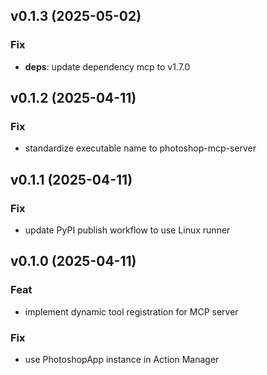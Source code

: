 ## v0.1.3 (2025-05-02)

### Fix

- **deps**: update dependency mcp to v1.7.0

## v0.1.2 (2025-04-11)

### Fix

- standardize executable name to photoshop-mcp-server

## v0.1.1 (2025-04-11)

### Fix

- update PyPI publish workflow to use Linux runner

## v0.1.0 (2025-04-11)

### Feat

- implement dynamic tool registration for MCP server

### Fix

- use PhotoshopApp instance in Action Manager
